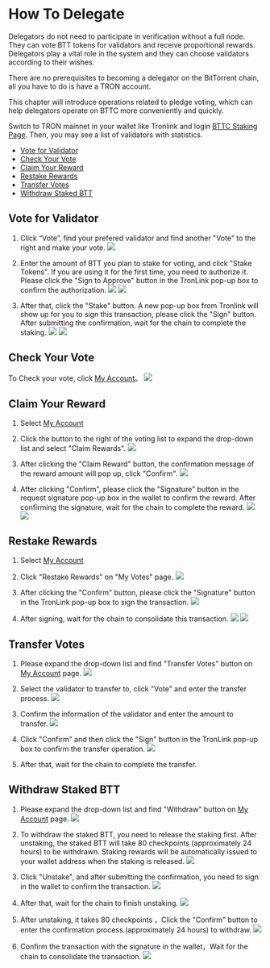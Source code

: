 # How To Delegate

Delegators do not need to participate in verification without a full node. They can vote BTT tokens for validators and receive proportional rewards. Delegators play a vital role in the system and they can choose validators according to their wishes.


There are no prerequisites to becoming a delegator on the BitTorrent chain, all you have to do is have a TRON account.

This chapter will introduce operations related to pledge voting, which can help delegators operate on BTTC more conveniently and quickly.

Switch to TRON mainnet in your wallet like Tronlink and login [BTTC Staking Page](https://wallet.bt.io/staking). Then, you may see a list of validators with statistics.

* [Vote for Validator](#vote-for-validator)
* [Check Your Vote](#check-your-vote)
* [Claim Your Reward](#claim-your-reward)
* [Restake Rewards](#restake-rewards)
* [Transfer Votes](#transfer-votes)
* [Withdraw Staked BTT](#withdraw-staked-btt)

 
## Vote for Validator
1. Click “Vote”, find your prefered validator and find another "Vote" to the right and make your vote.
![](../../static/img/delegrate-1.jpeg)


2. Enter the amount of BTT you plan to stake for voting, and click "Stake Tokens". If you are using it for the first time, you need to authorize it. Please click the "Sign to Approve" button in the TronLink pop-up box to confirm the authorization.
![](../../static/img/delegrate-2.png)
![](../../static/img/delegrate-3.png)


3. After that, click the "Stake" button. A new pop-up box from Tronlink will show up for you to sign this transaction, please click the "Sign" button. After submitting the confirmation, wait for the chain to complete the staking.
![](../../static/img/delegrate-4.png)
![](../../static/img/delegrate-5.png)


## Check Your Vote
To Check your vote, click [My Account](https://wallet.bt.io/staking/myAccount)。
![](../../static/img/delegrate-6.png)


## Claim Your Reward
1. Select [My Account](https://wallet.bt.io/staking/myAccount)
2. Click the button to the right of the voting list to expand the drop-down list and select "Claim Rewards".
![](../../static/img/delegrate-7.png)

3. After clicking the "Claim Reward" button, the confirmation message of the reward amount will pop up, click "Confirm".
![](../../static/img/delegrate-8.png)


4. After clicking "Confirm", please click the "Signature" button in the request signature pop-up box in the wallet to confirm the reward. After confirming the signature, wait for the chain to complete the reward.
![](../../static/img/delegrate-9.png)
![](../../static/img/delegrate-10.png)



## Restake Rewards
1. Select [My Account](https://wallet.bt.io/staking/myAccount)
2. Click "Restake Rewards" on "My Votes" page.
![](../../static/img/delegrate-11.png)


3. After clicking the "Confirm" button, please click the "Signature" button in the TronLink pop-up box to sign the transaction.
![](../../static/img/delegrate-12.png)

4. After signing, wait for the chain to consolidate this transaction.
![](../../static/img/delegrate-13.png)
![](../../static/img/delegrate-14.png)


## Transfer Votes

1. Please expand the drop-down list and find "Transfer Votes" button on [My Account](https://wallet.bt.io/staking/myAccount) page.
![](../../static/img/delegrate-15.png)


2. Select the validator to transfer to, click "Vote" and enter the transfer process.
![](../../static/img/delegrate-16.png)


3. Confirm the information of the validator and enter the amount to transfer.
![](../../static/img/delegrate-17.png)


4. Click "Confirm" and then click the "Sign" button in the TronLink pop-up box to confirm the transfer operation.
![](../../static/img/delegrate-18.png)

5. After that, wait for the chain to complete the transfer.




## Withdraw Staked BTT

1.  Please expand the drop-down list and find "Withdraw" button on [My Account](https://wallet.bt.io/staking/myAccount) page.
![](../../static/img/delegrate-19.png)


2. To withdraw the staked BTT, you need to release the staking first. After unstaking, the staked BTT will take 80 checkpoints (approximately 24 hours) to be withdrawn. Staking rewards will be automatically issued to your wallet address when the staking is released.
![](../../static/img/delegrate-20.png)


3. Click "Unstake", and after submitting the confirmation, you need to sign in the wallet to confirm the transaction.
![](../../static/img/delegrate-21.png)

4. After that, wait for the chain to finish unstaking.
![](../../static/img/delegrate-22.png)

5. After unstaking, it takes 80 checkpoints ，Click the "Confirm" button to enter the confirmation process.(approximately 24 hours) to withdraw.
![](../../static/img/delegrate-23.png)


6. Confirm the transaction with the signature in the wallet，Wait for the chain to consolidate the transaction.
![](../../static/img/delegrate-24.png)
